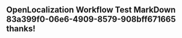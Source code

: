 <properties
ms.topic="hero-topic"
ms.test1="hero-topic"
ms.test2="test"/>

## OpenLocalization Workflow Test MarkDown 83a399f0-06e6-4909-8579-908bff671665 thanks!
<!--HONumber=Mar16_HO2-->
